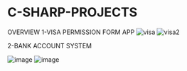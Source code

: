 # C-SHARP-PROJECTS
OVERVIEW
1-VISA PERMISSION FORM APP
![visa](https://github.com/salimdev3469/C-SHARP-PROJECTS/assets/157348323/b3502469-e05c-47d4-9f91-ea25b6bf0c98)
![visa2](https://github.com/salimdev3469/C-SHARP-PROJECTS/assets/157348323/ee1f47f7-ca2f-42f3-bb04-8449f90de8d7)

2-BANK ACCOUNT SYSTEM 

![image](https://github.com/salimdev3469/C-SHARP-PROJECTS/assets/157348323/582ff08b-ca13-4bce-bcc7-cb42ed634e1d)
![image](https://github.com/salimdev3469/C-SHARP-PROJECTS/assets/157348323/b52bfc39-2c92-472f-adf4-80e606c6aa37)



